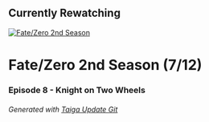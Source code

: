﻿
## Currently Rewatching

[![Fate/Zero 2nd Season](https://s4.anilist.co/file/anilistcdn/media/anime/cover/medium/nx11741-Twb6iJx77FFV.jpg)](https://anilist.co/anime/11741)

# Fate/Zero 2nd Season (7/12)

### Episode 8 - Knight on Two Wheels

###### *Generated with [Taiga Update Git](https://github.com/nike4613/taiga-update-git)*